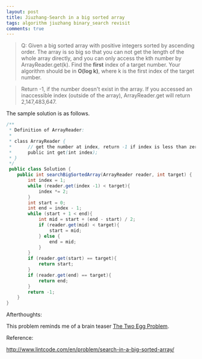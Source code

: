```yaml
---
layout: post
title: Jiuzhang-Search in a big sorted array
tags: algorithm jiuzhang binary_search revisit
comments: true
---
```


>Q: Given a big sorted array with positive integers sorted by ascending order. The array is so big so that you can not get the length of the whole array directly, and you can only access the kth number by ArrayReader.get(k). Find the **first** index of a target number. Your algorithm should be in **O(log k)**, where k is the first index of the target number.

>Return -1, if the number doesn't exist in the array.
>If you accessed an inaccessible index (outside of the array), ArrayReader.get will return 2,147,483,647.

The sample solution is as follows.

```java
/**
 * Definition of ArrayReader:
 * 
 * class ArrayReader {
 *      // get the number at index, return -1 if index is less than zero.
 *      public int get(int index);
 * }
 */
 public class Solution {
    public int searchBigSortedArray(ArrayReader reader, int target) {
        int index = 1;
        while (reader.get(index -1) < target){
            index *= 2; 
        }
        int start = 0;
        int end = index - 1;
        while (start + 1 < end){
            int mid = start + (end - start) / 2;
            if (reader.get(mid) < target){
                start = mid;
            } else {
                end = mid;
            }
        }
        if (reader.get(start) == target){
            return start;
        }
        if (reader.get(end) == target){
            return end;
        }
        return -1;
    }
}
```

Afterthoughts:

This problem reminds me of a brain teaser [The Two Egg Problem](http://datagenetics.com/blog/july22012/index.html).

Reference:

http://www.lintcode.com/en/problem/search-in-a-big-sorted-array/